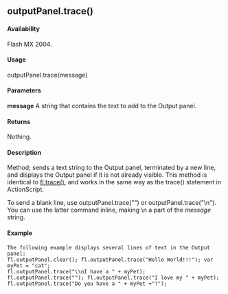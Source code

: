 ## outputPanel.trace()

#### Availability

Flash MX 2004.

#### Usage

outputPanel.trace(message)

#### Parameters

**message** A string that contains the text to add to the Output panel.

#### Returns

Nothing.

#### Description

Method; sends a text string to the Output panel, terminated by a new line, and displays the Output panel if it is not already visible. This method is identical to [fl.trace()](#_bookmark552), and works in the same way as the trace() statement in ActionScript.
>
To send a blank line, use outputPanel.trace("") or outputPanel.trace("\\n"). You can use the latter command inline, making \\n a part of the *message* string.

#### Example

```
The following example displays several lines of text in the Output panel:
fl.outputPanel.clear(); fl.outputPanel.trace("Hello World!!!"); var myPet = "cat";
fl.outputPanel.trace("\\nI have a " + myPet); fl.outputPanel.trace(""); fl.outputPanel.trace("I love my " + myPet);
fl.outputPanel.trace("Do you have a " + myPet +"?");

```